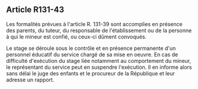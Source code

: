 Article R131-43
----
Les formalités prévues à l'article R. 131-39 sont accomplies en présence des
parents, du tuteur, du responsable de l'établissement ou de la personne à qui le
mineur est confié, ou ceux-ci dûment convoqués.

Le stage se déroule sous le contrôle et en présence permanente d'un personnel
éducatif du service chargé de sa mise en oeuvre. En cas de difficulté
d'exécution du stage liée notamment au comportement du mineur, le représentant
du service peut en suspendre l'exécution. Il en informe alors sans délai le juge
des enfants et le procureur de la République et leur adresse un rapport.
